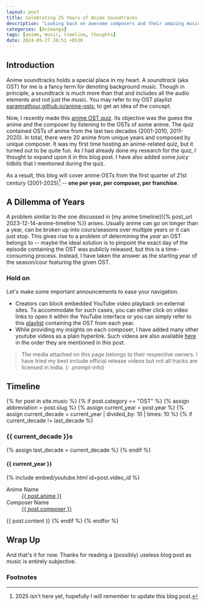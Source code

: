 ```yaml
---
layout: post
title: Celebrating 25 Years of Anime Soundtracks
description: "Looking back on awesome composers and their amazing music"
categories: [Animanga]
tags: [anime, music, timeline, thoughts]
date: 2024-05-27 20:51 +0530
---
```

## Introduction
Anime soundtracks holds a special place in my heart. A _soundtrack_ (aka OST) for me is a fancy term for denoting background music. Though in principle, a soundtrack is much more than that and includes all the audio elements and not just the music.
You may refer to my OST playlist [paramrathour.github.io/anime-osts](https://paramrathour.github.io/anime-osts), to get an idea of the concept.

Now, I recently made this <a href="https://docs.google.com/presentation/d/1_kR1Gy2ggiaWxK3tw-FMauAW1uJaz6yyYHpFhBzSYvc">anime OST quiz</a>. Its objective was the guess the anime and the composer by listening to the OSTs of some anime. The quiz contained OSTs of anime from the last two decades (2001-2010, 2011-2020). In total, there were 20 anime from unique years and composed by unique composer. It was my first time hosting an anime-related quiz, but it turned out to be quite fun. As I had already done my research for the quiz, I thought to expand upon it in this blog post. I have also added some _juicy_ tidbits that I mentioned during the quiz.

As a result, this blog will cover anime OSTs from the first quarter of 21st century (2001-2025)[^rip2025] -- **one per year, per composer, per franchise**.

## A Dillemma of Years
A problem similar to the one discussed in [my anime timeline]({% post_url 2023-12-14-anime-timeline %}) arises. Usually anime can go on longer than a year, can be broken up into cours/seasons over multiple years or it can just stop.
This gives rise to a problem of determining the _year_ an OST belongs to -- maybe the ideal solution is to pinpoint the exact day of the episode containing the OST was publicly released, but this is a time-consuming process. Instead, I have taken the answer as the starting year of the season/cour featuring the given OST.

### Hold on
Let's make some important announcements to ease your navigation.
- Creators can block embedded YouTube video playback on external sites. To accommodate for such cases, you can either click on video links to open it within the YouTube interface or you can simply refer to this <a href="https://youtube.com/playlist?list=PLaO_HkPtJoP0pM9ZfMenDhoOGun_ilLA9">playlist</a> containing the OST from each year.
- While providing my insights on each composer, I have added many other youtube videos as a plain hyperlink. Such videos are also available <a href="https://youtube.com/playlist?list=PLaO_HkPtJoP1fdEAxZxd5VczOJLzRjc0C">here</a> in the order they are mentioned in this post.

> The media attached on this page belongs to their respective owners. I have tried my best include official release videos but not all tracks are licensed in India.
{: .prompt-info}
<!-- ## 2000s -->
## Timeline
<div id="post-list" class="pl-xl-3">
{% for post in site.music %}
	{% if post.category == "OST" %}
		{% assign abbreviation = post.slug %}
		{% assign current_year = post.year %}
		{% assign current_decade = current_year | divided_by: 10 | times: 10 %}
		{% if current_decade != last_decade %}
			<h3 id="{{current_decade}}s" >{{ current_decade }}s</h3>
			{% assign last_decade = current_decade %}
		{% endif %}
		<h4 id={{abbreviation}} >{{ current_year }}</h4>
		{% include embed/youtube.html id=post.video_id %}	
		<dl>
			<dt>Anime Name</dt>
				<dd><a href="{{ 'https://myanimelist.net/anime/' | append: post.anime_code }}">{{ post.anime }}</a></dd>
			<dt>Composer Name</dt>
				<dd><a href="{{ 'https://myanimelist.net/people/' | append: post.composer_code }}">{{ post.composer }}</a></dd>
		</dl>
		{{ post.content }}
	{% endif %}
{% endfor %}
</div>

## Wrap Up
And that's it for now. Thanks for reading a (possibly) useless blog post as music is entirely subjective.

### Footnotes
[^rip2025]: 2025 isn't here yet, hopefully I will remember to update this blog post.